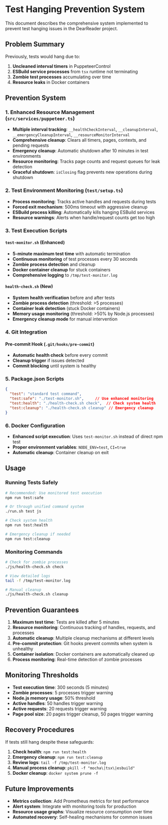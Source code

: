 # Test Hanging Prevention System

This document describes the comprehensive system implemented to prevent test hanging issues in the DearReader project.

## Problem Summary

Previously, tests would hang due to:
1. **Uncleaned interval timers** in PuppeteerControl
2. **ESBuild service processes** from `tsx` runtime not terminating
3. **Zombie test processes** accumulating over time
4. **Resource leaks** in Docker containers

## Prevention System

### 1. Enhanced Resource Management (`src/services/puppeteer.ts`)

- **Multiple interval tracking**: `__healthCheckInterval`, `__cleanupInterval`, `__emergencyCleanupInterval`, `__resourceMonitorInterval`
- **Comprehensive cleanup**: Clears all timers, pages, contexts, and pending requests
- **Emergency cleanup**: Automatic shutdown after 10 minutes in test environments
- **Resource monitoring**: Tracks page counts and request queues for leak detection
- **Graceful shutdown**: `isClosing` flag prevents new operations during shutdown

### 2. Test Environment Monitoring (`test/setup.ts`)

- **Process monitoring**: Tracks active handles and requests during tests
- **Forced exit mechanism**: 500ms timeout with aggressive cleanup
- **ESBuild process killing**: Automatically kills hanging ESBuild services
- **Resource warnings**: Alerts when handle/request counts get too high

### 3. Test Execution Scripts

#### `test-monitor.sh` (Enhanced)
- **5-minute maximum test time** with automatic termination
- **Continuous monitoring** of test processes every 30 seconds
- **Zombie process detection** and cleanup
- **Docker container cleanup** for stuck containers
- **Comprehensive logging** to `/tmp/test-monitor.log`

#### `health-check.sh` (New)
- **System health verification** before and after tests
- **Zombie process detection** (threshold: >5 processes)
- **Container leak detection** (stuck Docker containers)
- **Memory usage monitoring** (threshold: >50% by Node.js processes)
- **Emergency cleanup mode** for manual intervention

### 4. Git Integration

#### Pre-commit Hook (`.git/hooks/pre-commit`)
- **Automatic health check** before every commit
- **Cleanup trigger** if issues detected
- **Commit blocking** until system is healthy

### 5. Package.json Scripts

```json
{
  "test": "standard test command",
  "test:safe": "./test-monitor.sh",     // Use enhanced monitoring
  "test:health": "./health-check.sh check",  // Check system health
  "test:cleanup": "./health-check.sh cleanup" // Emergency cleanup
}
```

### 6. Docker Configuration

- **Enhanced script execution**: Uses `test-monitor.sh` instead of direct npm test
- **Proper environment variables**: `NODE_ENV=test`, `CI=true`
- **Automatic cleanup**: Container cleanup on exit

## Usage

### Running Tests Safely
```bash
# Recommended: Use monitored test execution
npm run test:safe

# Or through unified command system
./run.sh test js

# Check system health
npm run test:health

# Emergency cleanup if needed
npm run test:cleanup
```

### Monitoring Commands
```bash
# Check for zombie processes
./js/health-check.sh check

# View detailed logs
tail -f /tmp/test-monitor.log

# Manual cleanup
./js/health-check.sh cleanup
```

## Prevention Guarantees

1. **Maximum test time**: Tests are killed after 5 minutes
2. **Resource monitoring**: Continuous tracking of handles, requests, and processes
3. **Automatic cleanup**: Multiple cleanup mechanisms at different levels
4. **Pre-commit protection**: Git hooks prevent commits when system is unhealthy
5. **Container isolation**: Docker containers are automatically cleaned up
6. **Process monitoring**: Real-time detection of zombie processes

## Monitoring Thresholds

- **Test execution time**: 300 seconds (5 minutes)
- **Zombie processes**: 5 processes trigger warning
- **Node.js memory usage**: 50% threshold
- **Active handles**: 50 handles trigger warning
- **Active requests**: 20 requests trigger warning
- **Page pool size**: 20 pages trigger cleanup, 50 pages trigger warning

## Recovery Procedures

If tests still hang despite these safeguards:

1. **Check health**: `npm run test:health`
2. **Emergency cleanup**: `npm run test:cleanup`
3. **Review logs**: `tail -f /tmp/test-monitor.log`
4. **Manual process cleanup**: `pkill -f "mocha\|tsx\|esbuild"`
5. **Docker cleanup**: `docker system prune -f`

## Future Improvements

- **Metrics collection**: Add Prometheus metrics for test performance
- **Alert system**: Integrate with monitoring tools for production
- **Resource usage graphs**: Visualize resource consumption over time
- **Automated recovery**: Self-healing mechanisms for common issues
